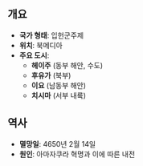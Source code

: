 ## 개요
- **국가 형태**: 입헌군주제
- **위치**: 북메디아
- **주요 도시**:
	- **헤이주** (동부 해안, 수도)
	- **후유가** (북부)
	- **이요** (남동부 해안)
	- **치시마** (서부 내륙)
## 역사
- **멸망일**: 4650년 2월 14일
- **원인**: 아마자쿠라 혁명과 이에 따른 내전